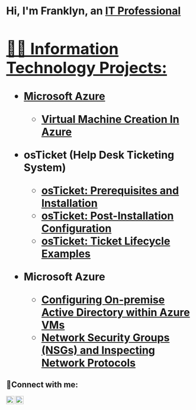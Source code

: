 <h1>Hi, I'm Franklyn, an <a href="https://linkedin.com/in/Josh">IT Professional

<h2>👨‍💻 Information Technology Projects:</h2>

- <b>Microsoft Azure</b>
  - [Virtual Machine Creation In Azure](https://github.com/franklynvf//virtual-machine)
  

- <b>osTicket (Help Desk Ticketing System)</b>
  - [osTicket: Prerequisites and Installation](https://github.com/franklynvf/osticket-prereqs)
  - [osTicket: Post-Installation Configuration](https://github.com/franklynvf//post-install-config)
  - [osTicket: Ticket Lifecycle Examples](https://github.com/franklynvf//ticket-lifecycle)
- <b>Microsoft Azure</b>
  - [Configuring On-premise Active Directory within Azure VMs](https://github.com/franklynvf//configure-ad)
  - [Network Security Groups (NSGs) and Inspecting Network Protocols](https://github.com/franklynvf//azure-network-protocols)

<h2>🤳Connect with me:</h2>


[<img align="left" alt="Josh | LinkedIn" width="22px" src="https://cdn.jsdelivr.net/npm/simple-icons@v3/icons/linkedin.svg" />][linkedin]
[<img align="left" alt="Josh | Instagram" width="22px" src="https://cdn.jsdelivr.net/npm/simple-icons@v3/icons/instagram.svg" />][instagram]


[instagram]: https://www.instagram.com/Josh
[linkedin]: https://linkedin.com/in/Josh
